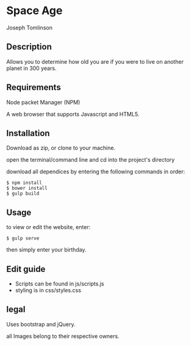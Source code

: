 # Space Age
Joseph Tomlinson

## Description
Allows you to determine how old you are if you were to live on another planet in 300 years.

## Requirements
Node packet Manager (NPM)

A web browser that supports Javascript and HTML5.

## Installation
Download as zip, or clone to your machine.

open the terminal/command line and cd into the project's directory

download all dependices by entering the following commands in order:
```
$ npm install
$ bower install
$ gulp build
```


## Usage
to view or edit the website, enter:

```
$ gulp serve
```
then simply enter your birthday.

## Edit guide
* Scripts can be found in js/scripts.js
* styling is in css/styles.css

## legal
Uses bootstrap and jQuery.

all Images belong to their respective owners.
